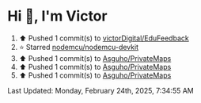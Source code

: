 <h1>Hi 👋, I'm Victor </h1>

<!--RECENT_ACTIVITY:start-->
1. ⬆️ Pushed 1 commit(s) to [victorDigital/EduFeedback](https://github.com/victorDigital/EduFeedback)<br>
2. ⭐ Starred [nodemcu/nodemcu-devkit](https://github.com/nodemcu/nodemcu-devkit)<br>
3. ⬆️ Pushed 1 commit(s) to [Asguho/PrivateMaps](https://github.com/Asguho/PrivateMaps)<br>
4. ⬆️ Pushed 1 commit(s) to [Asguho/PrivateMaps](https://github.com/Asguho/PrivateMaps)<br>
5. ⬆️ Pushed 1 commit(s) to [Asguho/PrivateMaps](https://github.com/Asguho/PrivateMaps)<br>
<!--RECENT_ACTIVITY:end-->

<!--RECENT_ACTIVITY:last_update-->
Last Updated: Monday, February 24th, 2025, 7:34:55 AM
<!--RECENT_ACTIVITY:last_update_end-->
